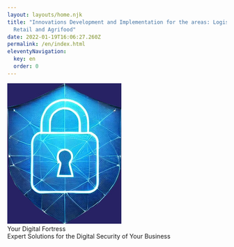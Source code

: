 ```yaml
---
layout: layouts/home.njk
title: "Innovations Development and Implementation for the areas: Logistics,
  Retail and Agrifood"
date: 2022-01-19T16:06:27.260Z
permalink: /en/index.html
eleventyNavigation:
  key: en
  order: 0
---
```

<div class="center"><img src="/static/img/lock.jpg" width="262px"></div>
<div id="main-h1">Your Digital Fortress</div>
<div id="main-h2">Expert Solutions for the Digital Security of Your Business</div>
